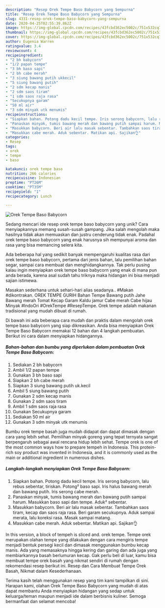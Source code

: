 ```yaml
---
description: "Resep Orek Tempe Baso Babycorn yang Sempurna"
title: "Resep Orek Tempe Baso Babycorn yang Sempurna"
slug: 4331-resep-orek-tempe-baso-babycorn-yang-sempurna
date: 2020-04-25T02:55:39.862Z
image: https://img-global.cpcdn.com/recipes/43fcbd362ec5002c/751x532cq70/orek-tempe-baso-babycorn-foto-resep-utama.jpg
thumbnail: https://img-global.cpcdn.com/recipes/43fcbd362ec5002c/751x532cq70/orek-tempe-baso-babycorn-foto-resep-utama.jpg
cover: https://img-global.cpcdn.com/recipes/43fcbd362ec5002c/751x532cq70/orek-tempe-baso-babycorn-foto-resep-utama.jpg
author: Eugenia Warren
ratingvalue: 3.4
reviewcount: 4
recipeingredient:
- "2 bh babycorn"
- "1/2 papan tempe"
- "3 bh baso sapi"
- "2 bh cabe merah"
- "3 siung bawang putih ukkecil"
- "5 siung bawang putih"
- "2 sdm kecap manis"
- "2 sdm saos tiram"
- "1 sdm saos raja rasa"
- "Secukupnya garam"
- "50 ml air"
- "3 sdm minyak utk menumis"
recipeinstructions:
- "Siapkan bahan. Potong dadu kecil tempe. Iris serong babycorn, lalu rebus sebentar, tiriskan. Potong² baso sapi. Iris halus bawang merah dan bawang putih. Iris serong cabe merah."
- "Panaskan minyak, tumis bawang merah dan bawang putih sampai harum. Masukkan baso sapi dan tempe. Aduk² sebentar."
- "Masukkan babycorn. Beri air lalu masak sebentar. Tambahkan saos tiram, kecap dan saos raja rasa. Beri garam secukupnya. Aduk sampai merata, lalu koreksi rasa. Masak sampai matang."
- "Masukkan cabe merah. Aduk sebentar. Matikan api. Sajikan👌"
categories:
- Resep
tags:
- orek
- tempe
- baso

katakunci: orek tempe baso 
nutrition: 266 calories
recipecuisine: Indonesian
preptime: "PT26M"
cooktime: "PT35M"
recipeyield: "1"
recipecategory: Lunch

---
```



![Orek Tempe Baso Babycorn](https://img-global.cpcdn.com/recipes/43fcbd362ec5002c/751x532cq70/orek-tempe-baso-babycorn-foto-resep-utama.jpg)

Sedang mencari ide resep orek tempe baso babycorn yang unik? Cara menyiapkannya memang susah-susah gampang. Jika salah mengolah maka hasilnya tidak akan memuaskan dan justru cenderung tidak enak. Padahal orek tempe baso babycorn yang enak harusnya sih mempunyai aroma dan rasa yang bisa memancing selera kita.

Ada beberapa hal yang sedikit banyak mempengaruhi kualitas rasa dari orek tempe baso babycorn, pertama dari jenis bahan, lalu pemilihan bahan segar, sampai cara membuat dan menghidangkannya. Tak perlu pusing kalau ingin menyiapkan orek tempe baso babycorn yang enak di mana pun anda berada, karena asal sudah tahu triknya maka hidangan ini bisa menjadi sajian istimewa.

Masakan sederhana untuk sehari-hari alias seadanya.. #Makan #dikontrakan. OREK TEMPE GURIH Bahan Tempe Bawang putih Jahe Bawang merah Tomat Kecap Garam Kaldu jamur Cabe merah Cabe hijau Minyak #IndoOri #OrekTempe #ResepTempe. Orek tempe adalah makanan tradisional yang mudah dibuat di rumah.


Di bawah ini ada beberapa cara mudah dan praktis dalam mengolah orek tempe baso babycorn yang siap dikreasikan. Anda bisa menyiapkan Orek Tempe Baso Babycorn memakai 12 bahan dan 4 langkah pembuatan. Berikut ini cara dalam menyiapkan hidangannya.

<!--inarticleads1-->

##### Bahan-bahan dan bumbu yang diperlukan dalam pembuatan Orek Tempe Baso Babycorn:

1. Sediakan 2 bh babycorn
1. Ambil 1/2 papan tempe
1. Gunakan 3 bh baso sapi
1. Siapkan 2 bh cabe merah
1. Siapkan 3 siung bawang putih uk.kecil
1. Ambil 5 siung bawang putih
1. Gunakan 2 sdm kecap manis
1. Gunakan 2 sdm saos tiram
1. Ambil 1 sdm saos raja rasa
1. Gunakan Secukupnya garam
1. Sediakan 50 ml air
1. Gunakan 3 sdm minyak utk menumis


Bumbu orek tempe basah juga mudah didapat dan dapat dimasak dengan cara yang lebih sehat. Pemilihan minyak goreng yang tepat ternyata sangat berpengaruh sebagai awal rencana hidup lebih sehat. Tempe orek is one of the most common ways how to prepare tempeh in Indonesia. This protein-rich soy product was invented in Indonesia, and it is commonly used as the main or additional ingredient in numerous dishes. 

<!--inarticleads2-->

##### Langkah-langkah menyiapkan Orek Tempe Baso Babycorn:

1. Siapkan bahan. Potong dadu kecil tempe. Iris serong babycorn, lalu rebus sebentar, tiriskan. Potong² baso sapi. Iris halus bawang merah dan bawang putih. Iris serong cabe merah.
1. Panaskan minyak, tumis bawang merah dan bawang putih sampai harum. Masukkan baso sapi dan tempe. Aduk² sebentar.
1. Masukkan babycorn. Beri air lalu masak sebentar. Tambahkan saos tiram, kecap dan saos raja rasa. Beri garam secukupnya. Aduk sampai merata, lalu koreksi rasa. Masak sampai matang.
1. Masukkan cabe merah. Aduk sebentar. Matikan api. Sajikan👌


In this version, a block of tempeh is sliced and. orek tempe. Tempe orek merupakan olahan tempe yang dilakukan dengan cara mengiris tempe menjadi bentuk persegi kecil dan dimasak menggunakan bumbu kecap manis. Ada yang memasaknya hingga kering dan garing dan ada juga yang membiarkannya basah berlumuran kecap. Gak perlu beli di luar, kamu bisa membuat tempe orek basah yang nikmat sendiri di rumah dengan rekomendasi resep berikut ini. Resep dan Cara Membuat Tempe Orek Basah, Nikmat dalam Kesederhanaan. 

Terima kasih telah menggunakan resep yang tim kami tampilkan di sini. Harapan kami, olahan Orek Tempe Baso Babycorn yang mudah di atas dapat membantu Anda menyiapkan hidangan yang sedap untuk keluarga/teman maupun menjadi ide dalam berbisnis kuliner. Semoga bermanfaat dan selamat mencoba!
